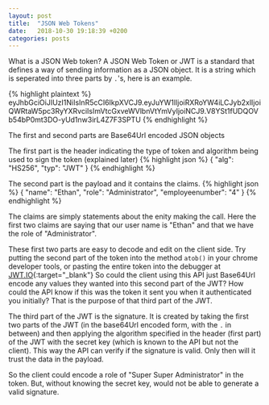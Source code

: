 ```yaml
---
layout: post
title:  "JSON Web Tokens"
date:   2018-10-30 19:18:39 +0200
categories: posts
---
```

What is a JSON Web token?
A JSON Web Token or JWT is a standard that defines a way of sending information as a JSON object.
It is a string which is seperated into three parts by `.`'s, here is an example.

{% highlight plaintext %}
eyJhbGciOiJIUzI1NiIsInR5cCI6IkpXVCJ9.eyJuYW1lIjoiRXRoYW4iLCJyb2xlIjoiQWRtaW5pc3RyYXRvciIsImVtcGxveWVlbnVtYmVyIjoiNCJ9.V8YSt1fUDQOVb54bP0mt3DO-yUd1nw3irL4Z7F3SPTU
{% endhighlight %}

The first and second parts are Base64Url encoded JSON objects

The first part is the header indicating the type of token and algorithm being used to sign the token (explained later)
{% highlight json %}
{
  "alg": "HS256",
  "typ": "JWT"
}
{% endhighlight %}

The second part is the payload and it contains the claims.
{% highlight json %}
{
  "name": "Ethan",
  "role": "Administrator",
  "employeenumber": "4"
}
{% endhighlight %}

The claims are simply statements about the enity making the call. 
Here the first two claims are saying that our user name is "Ethan" and that we have the role of "Administrator".



These first two parts are easy to decode and edit on the client side.  Try putting the second part of the token into the method `atob()` in your chrome developer tools, or pasting the entire token into the debugger at [JWT.IO](https://jwt.io/#debugger-io?token=eyJhbGciOiJIUzI1NiIsInR5cCI6IkpXVCJ9.eyJuYW1lIjoiRXRoYW4iLCJyb2xlIjoiQWRtaW5pc3RyYXRvciIsImVtcGxveWVlbnVtYmVyIjoiNCJ9.V8YSt1fUDQOVb54bP0mt3DO-yUd1nw3irL4Z7F3SPTU){:target="_blank"}
So could the client using this API just Base64Url encode any values they wanted into this second part of the JWT?
How could the API know if this was the token it sent you when it authenticated you initially?
That is the purpose of that third part of the JWT.

The third part of the JWT is the signature.  It is created by taking the first two parts of the JWT (in the base64Url encoded form, with the `.` in between)
and then applying the algorithm specified in the header (first part) of the JWT with the secret key (which is known to the API but not the client).
This way the API can verify if the signature is valid.  Only then will it trust the data in the payload.

So the client could encode a role of "Super Super Administrator" in the token.  But, without knowing the secret key, would not be able to generate a valid signature.
